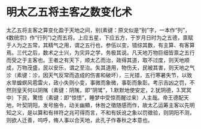 # 明太乙五将主客之数变化术
太乙五将主客之算变化盈于天地之间，别(素键：原文似是“别”字，一本作“列”，《数统宗》作“行列”)之而五将。上应五星，下应五方，于岁月日时为之五德，禀赋于人为之五常，其精气之用，谓之五行也，参伍以变，错综其数，有主算、有客算焉。三代之后，数术之士兴，为灾异之学，务极其说。凡天地万物巨细皆禀之五行而受之于主客也。王者之有天下，顺太乙而治，政得其道，取不过度，则天地顺成，万物茂盛，民以安乐，谓之至治。失其道用，物伤夭，民被其害，则天地之气沴（素键：沴，因天气反常而造成的伤害和破坏），三光错，五行寒暑失节，以致水旱蝗螟风雹雷火，政小失则小变，事微而象微，事彰而象彰。考示吉凶之罚，不然则皇天何以阴隲（素键：阴隲，即“阴骘”，1.默默地使安定，2.犹阴德，3.冥冥中）下民，驚悟（素键：即“惊悟”，睡梦中受惊而醒过来）人主哉。帝王德配天地，叶契阴阳，发号施令，动关幽顯，休咎之徵随感而作，故太乙运筹主客以先明知之义，是以算和有祥符之兆可得而言，不和有妖讹之象以罚徵验，则阴阳不测，则欲人迁善，呜呼，脩人事以合天地，此孔子作春秋之本意也。
